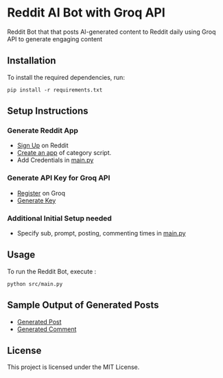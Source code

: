 # Reddit AI Bot with Groq API 

Reddit Bot that that posts AI-generated content to Reddit daily using Groq API to generate engaging content

## Installation

To install the required dependencies, run:

```
pip install -r requirements.txt
```

## Setup Instructions

### Generate Reddit App

- [Sign Up](https://www.reddit.com/register/) on Reddit
- [Create an app](https://www.reddit.com/prefs/apps/) of category script.
- Add Credentials in [main.py](src/main.py)

### Generate API Key for Groq API

- [Register](https://console.groq.com/login) on Groq
- [Generate Key](https://console.groq.com/keys)

### Additional Initial Setup needed
- Specify sub, prompt, posting, commenting times in [main.py](src/main.py)

## Usage

To run the Reddit Bot, execute :

```
python src/main.py
```

## Sample Output of Generated Posts
- [Generated Post](assets/post.png)
- [Generated Comment](assets/comment.png)

## License

This project is licensed under the MIT License.